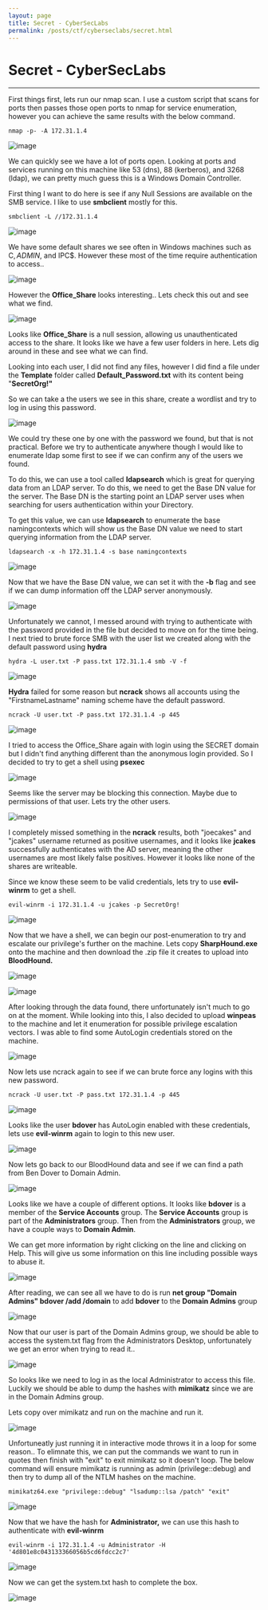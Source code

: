 ```yaml
---
layout: page
title: Secret - CyberSecLabs
permalink: /posts/ctf/cyberseclabs/secret.html
---
```


# Secret - CyberSecLabs
----


First things first, lets run our nmap scan.  I use a custom script that scans for ports then passes those open ports to nmap for service enumeration, however you can achieve the same results with the below command.

`nmap -p- -A 172.31.1.4`

![image](https://user-images.githubusercontent.com/50459517/103782775-81ec4f80-4ffd-11eb-95c4-423357fbe607.png)

We can quickly see we have a lot of ports open.  Looking at ports and services running on this machine like 53 (dns), 88 (kerberos), and 3268 (ldap), we can pretty much guess this is a Windows Domain Controller.

First thing I want to do here is see if any Null Sessions are available on the SMB service.  I like to use **smbclient** mostly for this.

`smbclient -L //172.31.1.4`

![image](https://user-images.githubusercontent.com/50459517/103782824-92042f00-4ffd-11eb-8df1-69208aa00fe2.png)

We have some default shares we see often in Windows machines such as C$, ADMIN$, and IPC$.  However these most of the time require authentication to access..

![image](https://user-images.githubusercontent.com/50459517/103782867-a0eae180-4ffd-11eb-8b17-6c8f3c0c6c31.png)

However the **Office_Share** looks interesting.. Lets check this out and see what we find.

![image](https://user-images.githubusercontent.com/50459517/103782905-ac3e0d00-4ffd-11eb-9afb-202bf350264d.png)

Looks like **Office_Share** is a null session, allowing us unauthenticated access to the share.  It looks like we have a few user folders in here.  Lets dig around in these and see what we can find.

Looking into each user, I did not find any files, however I did find a file under the **Template** folder called **Default_Password.txt** with its content being "**SecretOrg!"** 

So we can take a the users we see in this share, create a wordlist and try to log in using this password.  

![image](https://user-images.githubusercontent.com/50459517/103783081-e14a5f80-4ffd-11eb-9201-ee87fd635232.png)

We could try these one by one with the password we found, but that is not practical.  Before we try to authenticate anywhere though I would like to enumerate ldap some first to see if we can confirm any of the users we found.

To do this, we can use a tool called **ldapsearch** which is great for querying data from an LDAP server.  To do this, we need to get the Base DN value for the server.  The Base DN is the starting point an LDAP server uses when searching for users authentication within your Directory.

To get this value, we can use **ldapsearch** to enumerate the base namingcontexts which will show us the Base DN value we need to start querying information from the LDAP server.

`ldapsearch -x -h 172.31.1.4 -s base namingcontexts`

![image](https://user-images.githubusercontent.com/50459517/103783113-ec04f480-4ffd-11eb-9e39-400135cd5324.png)

Now that we have the Base DN value, we can set it with the **-b** flag and see if we can dump information off the LDAP server anonymously.

![image](https://user-images.githubusercontent.com/50459517/103783148-f6bf8980-4ffd-11eb-9af9-5f97b3c99e4c.png)

Unfortunately we cannot, I messed around with trying to authenticate with the password provided in the file but decided to move on for the time being.  I next tried to brute force SMB with the user list we created along with the default password using **hydra**

`hydra -L user.txt -P pass.txt 172.31.1.4 smb -V -f`

![image](https://user-images.githubusercontent.com/50459517/103783190-02ab4b80-4ffe-11eb-974f-6cd72a6c138f.png)

**Hydra** failed for some reason but **ncrack** shows all accounts using the "FirstnameLastname" naming scheme have the default password.

`ncrack -U user.txt -P pass.txt 172.31.1.4 -p 445`

![image](https://user-images.githubusercontent.com/50459517/103783214-0c34b380-4ffe-11eb-8e1b-736a436c2e15.png)

I tried to access the Office_Share again with login using the SECRET domain but I didn't find anything different than the anonymous login provided.  So I decided to try to get a shell using **psexec**

![image](https://user-images.githubusercontent.com/50459517/103783259-1787df00-4ffe-11eb-99ae-fe831875da5a.png)

Seems like the server may be blocking this connection.  Maybe due to permissions of that user.  Lets try the other users.

![image](https://user-images.githubusercontent.com/50459517/103783291-253d6480-4ffe-11eb-8966-297a867022f0.png)

I completely missed something in the **ncrack** results, both "joecakes" and "jcakes" username returned as positive usernames, and it looks like **jcakes** successfully authenticates with the AD server, meaning the other usernames are most likely false positives.  However it looks like none of the shares are writeable. 

Since we know these seem to be valid credentials, lets try to use **evil-winrm** to get a shell.

`evil-winrm -i 172.31.1.4 -u jcakes -p SecretOrg!`

![image](https://user-images.githubusercontent.com/50459517/103783323-2f5f6300-4ffe-11eb-950f-8dc1210e9150.png)

Now that we have a shell, we can begin our post-enumeration to try and escalate our privilege's further on the machine.  Lets copy **SharpHound.exe** onto the machine and then download the .zip file it creates to upload into **BloodHound.**

![image](https://user-images.githubusercontent.com/50459517/103783356-3a19f800-4ffe-11eb-8ff0-3c1d564f30f4.png)

![image](https://user-images.githubusercontent.com/50459517/103783394-4736e700-4ffe-11eb-9d94-2ef03376d776.png)

After looking through the data found, there unfortunately isn't much to go on at the moment.  While looking into this, I also decided to upload **winpeas** to the machine and let it enumeration for possible privilege escalation vectors.  I was able to find some AutoLogin credentials stored on the machine.

![image](https://user-images.githubusercontent.com/50459517/103783416-50c04f00-4ffe-11eb-8a30-079ed86b87ba.png)

Now lets use ncrack again to see if we can brute force any logins with this new password.

`ncrack -U user.txt -P pass.txt 172.31.1.4 -p 445`

![image](https://user-images.githubusercontent.com/50459517/103783450-5c137a80-4ffe-11eb-957b-d55d7d0304a8.png)

Looks like the user **bdover** has AutoLogin enabled with these credentials, lets use **evil-winrm** again to login to this new user.

![image](https://user-images.githubusercontent.com/50459517/103783484-6766a600-4ffe-11eb-80a0-585629131cb3.png)

Now lets go back to our BloodHound data and see if we can find a path from Ben Dover to Domain Admin.

![image](https://user-images.githubusercontent.com/50459517/103783516-7188a480-4ffe-11eb-8ba9-1a75e24feed4.png)

Looks like we have a couple of different options.  It looks like **bdover** is a member of the **Service Accounts** group.  The **Service Accounts** group is part of the **Administrators** group.  Then from the **Administrators** group, we have a couple ways to **Domain Admin**.

We can get more information by right clicking on the line and clicking on Help.  This will give us some information on this line including possible ways to abuse it.

![image](https://user-images.githubusercontent.com/50459517/103783554-7d746680-4ffe-11eb-82ce-f5646ef6668a.png)

After reading, we can see all we have to do is run **net group "Domain Admins" bdover /add /domain** to add **bdover** to the **Domain Admins** group

![image](https://user-images.githubusercontent.com/50459517/103783588-882efb80-4ffe-11eb-9c77-fd4a74a56162.png)

Now that our user is part of the Domain Admins group, we should be able to access the system.txt flag from the Administrators Desktop, unfortunately we get an error when trying to read it..

![image](https://user-images.githubusercontent.com/50459517/103783612-9250fa00-4ffe-11eb-8802-26b02fa57bae.png)

So looks like we need to log in as the local Administrator to access this file.  Luckily we should be able to dump the hashes with **mimikatz** since we are in the Domain Admins group.

Lets copy over mimikatz and run on the machine and run it.

![image](https://user-images.githubusercontent.com/50459517/103783653-9e3cbc00-4ffe-11eb-9983-755ebf587ec3.png)

Unfortuneatly just running it in interactive mode throws it in a loop for some reason..  To elimnate this, we can put the commands we want to run in quotes then finish with "exit" to exit mimikatz so it doesn't loop.  The below command will ensure mimikatz is running as admin (privilege::debug) and then try to dump all of the NTLM hashes on the machine.

`mimikatz64.exe "privilege::debug" "lsadump::lsa /patch" "exit"`

![image](https://user-images.githubusercontent.com/50459517/103783697-aac11480-4ffe-11eb-8e70-34338a478d29.png)

Now that we have the hash for **Administrator,** we can use this hash to authenticate with **evil-winrm**

`evil-winrm -i 172.31.1.4 -u Administrator -H '4d801e8c043133366056b5cd6fdcc2c7'`

![image](https://user-images.githubusercontent.com/50459517/103783744-b8769a00-4ffe-11eb-94da-8c7423f0c605.png)

Now we can get the system.txt hash to complete the box.

![image](https://user-images.githubusercontent.com/50459517/103783783-c3c9c580-4ffe-11eb-9a49-e96f5524bfec.png)
